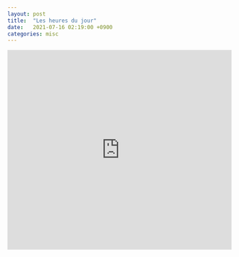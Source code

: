 ```yaml
---
layout: post
title:  "Les heures du jour"
date:   2021-07-16 02:19:00 +0900
categories: misc
---
```


<iframe allow="autoplay *; encrypted-media *; fullscreen *" frameborder="0" height="450" style="width:100%;max-width:660px;overflow:hidden;background:transparent;" sandbox="allow-forms allow-popups allow-same-origin allow-scripts allow-storage-access-by-user-activation allow-top-navigation-by-user-activation" src="https://embed.music.apple.com/kr/album/haydn-2032-vol-10-les-heures-du-jour/1567553784"></iframe>